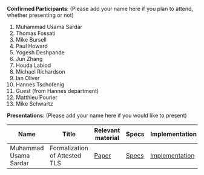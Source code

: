 **Confirmed Participants**: (Please add your name here if you plan to attend, whether presenting or not)
1. Muhammad Usama Sardar
2. Thomas Fossati
3. Mike Bursell
4. Paul Howard
5. Yogesh Deshpande
6. Jun Zhang
7. Houda Labiod
8. Michael Richardson
9. Ian Oliver 
10. Hannes Tschofenig
11. Guest (from Hannes department)
12. Matthieu Pourier
13. Mike Schwartz

**Presentations**: (Please add your name here if you would like to present) 

| Name  | Title | Relevant material | Specs | Implementation | Duration (min) |
|--|--|--|--|--|--|
| Muhammad Usama Sardar | Formalization of Attested TLS | [Paper](https://www.researchgate.net/publication/385384309_Towards_Validation_of_TLS_13_Formal_Model_and_Vulnerabilities_in_Intel's_RA-TLS_Protocol) | [Specs](https://datatracker.ietf.org/doc/draft-fossati-tls-attestation/) | [Implementation](https://github.com/ccc-attestation/attested-tls-poc) | 20|
